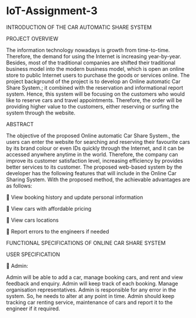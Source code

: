 # IoT-Assignment-3

INTRODUCTION OF THE CAR AUTOMATIC SHARE SYSTEM

PROJECT OVERVIEW

The information technology nowadays is growth from time-to-time. Therefore, the demand for using the Internet is increasing year-by-year. Besides, most of the traditional companies are shifted their traditional business model into the modern business model, which is open an online store to public Internet users to purchase the goods or services online.
The project background of the project is to develop an Online automatic Car Share System.; it combined with the reservation and informational report system. Hence, this system will be focusing on the customers who would like to reserve cars and travel appointments. Therefore, the order will be providing higher value to the customers, either reserving or surfing the system through the website.


ABSTRACT

The objective of the proposed Online automatic Car Share System., the users can enter the website for searching and reserving their favourite cars by its brand colour or even IDs quickly through the Internet, and it can be accessed anywhere anytime in the world. Therefore, the company can improve its customer satisfaction level, increasing efficiency by provides better services to its customer.
The proposed web-based system by the developer has the following features that will include in the Online Car Sharing System. With the proposed method, the achievable advantages are as follows:

	View booking history and update personal information

	View cars with affordable pricing

	View cars locations

	Report errors to the engineers if needed


FUNCTIONAL SPECIFICATIONS OF ONLINE CAR SHARE SYSTEM

USER SPECIFICATION

	Admin:

Admin will be able to add a car, manage booking cars, and rent and view feedback and enquiry. Admin will keep track of each booking. Manage organisation representatives.
Admin is responsible for any error in the system. So, he needs to alter at any point in time. Admin should keep tracking car renting service, maintenance of cars and report it to the engineer if it required.

